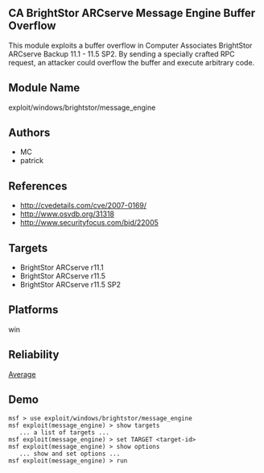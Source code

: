 ## CA BrightStor ARCserve Message Engine Buffer Overflow

This module exploits a buffer overflow in Computer 
Associates BrightStor ARCserve Backup 11.1 - 11.5 SP2. By 
sending a specially crafted RPC request, an attacker could 
overflow the buffer and execute arbitrary code.


## Module Name
exploit/windows/brightstor/message_engine

## Authors
* MC
* patrick


## References
* http://cvedetails.com/cve/2007-0169/
* http://www.osvdb.org/31318
* http://www.securityfocus.com/bid/22005



## Targets
* BrightStor ARCserve r11.1
* BrightStor ARCserve r11.5
* BrightStor ARCserve r11.5 SP2


## Platforms
win

## Reliability
[Average](https://github.com/rapid7/metasploit-framework/wiki/Exploit-Ranking)

## Demo

```
msf > use exploit/windows/brightstor/message_engine
msf exploit(message_engine) > show targets
   ... a list of targets ...
msf exploit(message_engine) > set TARGET <target-id>
msf exploit(message_engine) > show options
   ... show and set options ...
msf exploit(message_engine) > run
```
    
    